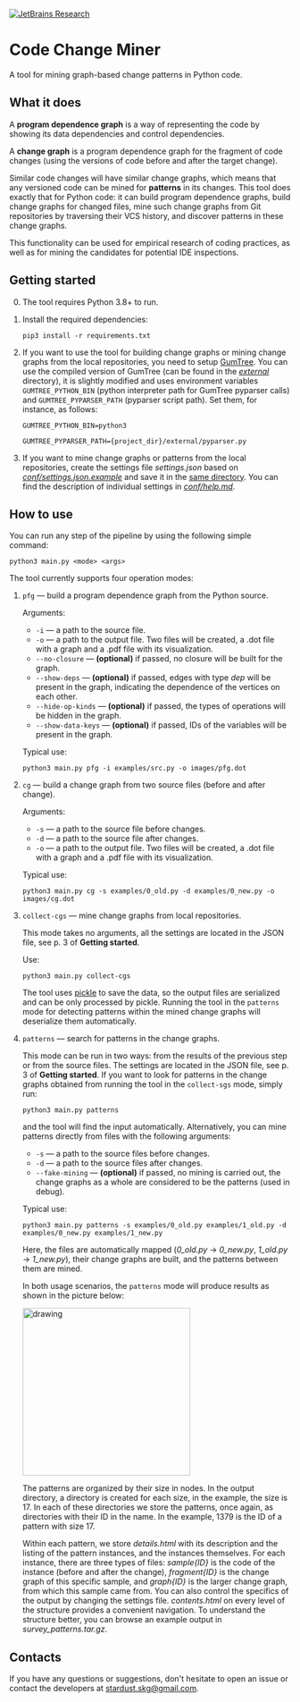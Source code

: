 [![JetBrains Research](https://jb.gg/badges/research.svg)](https://confluence.jetbrains.com/display/ALL/JetBrains+on+GitHub)

# Code Change Miner
A tool for mining graph-based change patterns in Python code.

## What it does
A **program dependence graph** is a way of representing the code by showing its data dependencies and control 
dependencies.

A **change graph** is a program dependence graph for the fragment of code changes (using the versions of code before 
and after the target change).

Similar code changes will have similar change graphs, which means that any versioned code can be mined for **patterns** 
in its changes. This tool does exactly that for Python code: it can build program dependence graphs, build change graphs 
for changed files, mine such change graphs from Git repositories by traversing their VCS history, and discover patterns 
in these change graphs.

This functionality can be used for empirical research of coding practices, as well as for mining the candidates for 
potential IDE inspections.

## Getting started
0. The tool requires Python 3.8+ to run.
1. Install the required dependencies:

    ```shell script
    pip3 install -r requirements.txt
    ```
    
2. If you want to use the tool for building change graphs or mining change graphs from the local repositories, you need 
to setup [GumTree](https://github.com/GumTreeDiff/gumtree). You can use the compiled version of GumTree 
(can be found in the [_external_](https://github.com/JetBrains-Research/code-change-miner/tree/master/external) 
directory), it is slightly modified and uses environment variables `GUMTREE_PYTHON_BIN` 
(python interpreter path for GumTree pyparser calls) and `GUMTREE_PYPARSER_PATH` (pyparser script path). 
Set them, for instance, as follows: 

     ```shell script
     GUMTREE_PYTHON_BIN=python3
     ```
     ```shell script
     GUMTREE_PYPARSER_PATH={project_dir}/external/pyparser.py
     ```
    
3. If you want to mine change graphs or patterns from the local repositories, create the settings file _settings.json_ 
based on [_conf/settings.json.example_](https://github.com/JetBrains-Research/code-change-miner/blob/master/conf/settings.json.example) 
and save it in the [same directory](https://github.com/JetBrains-Research/code-change-miner/tree/master/conf). 
You can find the description of individual settings 
in [_conf/help.md_](https://github.com/JetBrains-Research/code-change-miner/blob/master/conf/help.md).

## How to use
You can run any step of the pipeline by using the following simple command:
```shell script
python3 main.py <mode> <args>
```

The tool currently supports four operation modes:

1. `pfg` — build a program dependence graph from the Python source.

    Arguments:
    - `-i` — a path to the source file.
    - `-o` — a path to the output file. Two files will be created, a .dot file with a graph and a .pdf file 
    with its visualization.
    - `--no-closure` — **(optional)** if passed, no closure will be built for the graph.
    - `--show-deps` — **(optional)** if passed, edges with type _dep_ will be present in the graph, indicating 
    the dependence of the vertices on each other.
    - `--hide-op-kinds` — **(optional)** if passed, the types of operations will be hidden in the graph.
    - `--show-data-keys` — **(optional)** if passed, IDs of the variables will be present in the graph.
    
    Typical use:
    
    ```shell script
    python3 main.py pfg -i examples/src.py -o images/pfg.dot
    ```
    
2. `cg` — build a change graph from two source files (before and after change).

    Arguments:
    - `-s` — a path to the source file before changes.
    - `-d` — a path to the source file after changes.
    - `-o` — a path to the output file. Two files will be created, a .dot file with a graph and 
    a .pdf file with its visualization.
    
    Typical use:
    
    ```shell script
    python3 main.py cg -s examples/0_old.py -d examples/0_new.py -o images/cg.dot
    ```
    
3. `collect-cgs` — mine change graphs from local repositories.

    This mode takes no arguments, all the settings are located in the JSON file, see p. 3 of **Getting started**.
    
    Use:
    
    ```shell script
    python3 main.py collect-cgs
    ```
    
    The tool uses [pickle](https://docs.python.org/3/library/pickle.html) to save the data, so the output files 
    are serialized and can be only processed by pickle. Running the tool in the `patterns` mode 
    for detecting patterns within the mined change graphs will deserialize them automatically. 
    
4. `patterns` — search for patterns in the change graphs.

    This mode can be run in two ways: from the results of the previous step or from the source files. The settings 
    are located in the JSON file, see p. 3 of **Getting started**. If you want to look for patterns in the change graphs 
    obtained from running the tool in the `collect-sgs` mode, simply run:
    
    ```shell script
    python3 main.py patterns
    ```
    and the tool will find the input automatically. Alternatively, you can mine patterns directly from files 
    with the following arguments:

    - `-s` — a path to the source files before changes.
    - `-d` — a path to the source files after changes.
    - `--fake-mining` — **(optional)** if passed, no mining is carried out, the change graphs as a whole 
    are considered to be the patterns (used in debug).
    
    Typical use:
    
    ```shell script
    python3 main.py patterns -s examples/0_old.py examples/1_old.py -d examples/0_new.py examples/1_new.py
    ```
    
    Here, the files are automatically mapped (_0_old.py_ -> _0_new.py_, _1_old.py_ -> _1_new.py_), their change graphs 
    are built, and the patterns between them are mined. 
    
    In both usage scenarios, the `patterns` mode will produce results as shown in the picture below:
    
    <img src="https://sun9-47.userapi.com/c857320/v857320810/1b19c7/Sr42Lt0TfMU.jpg" alt="drawing" width="300"/>
    
    The patterns are organized by their size in nodes. In the output directory, a directory is created for each size, 
    in the example, the size is 17. In each of these directories we store the patterns, once again, as directories 
    with their ID in the name. In the example, 1379 is the ID of a pattern with size 17.
    
    Within each pattern, we store _details.html_ with its description and the listing of the pattern instances, 
    and the instances themselves. For each instance, there are three types of files: _sample{ID}_ is 
    the code of the instance (before and after the change), _fragment{ID}_ is the change graph of this specific sample, 
    and _graph{ID}_ is the larger change graph, from which this sample came from. You can also control 
    the specifics of the output by changing the settings file. _contents.html_ on every level of the structure provides
    a convenient navigation. To understand the structure better, you can browse an example 
    output in _survey_patterns.tar.gz_.
    
## Contacts
    
If you have any questions or suggestions, don't hesitate to open an issue or contact the developers 
at stardust.skg@gmail.com.
